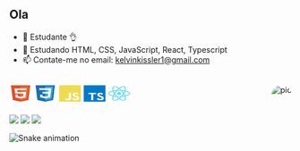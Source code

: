 ## Ola

- 🔭 Estudante 👌
- 🌱 Estudando HTML, CSS, JavaScript, React, Typescript
- 📫 Contate-me no email: kelvinkissler1@gmail.com

<div style="display: inline_block"><br>
  <img align="center" alt="-HTML" height="30" width="40" src="https://raw.githubusercontent.com/devicons/devicon/master/icons/html5/html5-original.svg">
  <img align="center" alt="CSS" height="30" width="40" src="https://raw.githubusercontent.com/devicons/devicon/master/icons/css3/css3-original.svg">
  <img align="center" alt="Js" height="30" width="40" src="https://raw.githubusercontent.com/devicons/devicon/master/icons/javascript/javascript-plain.svg">
  <img align="center" alt="Ts" height="30" width="40" src="https://raw.githubusercontent.com/devicons/devicon/master/icons/typescript/typescript-plain.svg">
  <img align="center" alt="React" height="30" width="40" src="https://raw.githubusercontent.com/devicons/devicon/master/icons/react/react-original.svg">
 <img align="right" alt="pic" height="150" style="border-radius:50px;" src="https://cdn.discordapp.com/attachments/785728350676713533/1019094261007917077/download20220902005532.png">
</div>

###

<div>
  <a href="https://www.instagram.com/kelvinfochesat0" target="_blank"><img src="https://img.shields.io/badge/-Instagram-%23E4405F?style=for-the-badge&logo=instagram&logoColor=white" target="_blank"></a>
  <a href = "mailto:kelvinkissler1@gmail.com"><img src="https://img.shields.io/badge/-Gmail-%23333?style=for-the-badge&logo=gmail&logoColor=white" target="_blank"></a>
  <a href="https://www.linkedin.com/in/kelvin-kissler-fochesato-0b394b199/" target="_blank"><img src="https://img.shields.io/badge/-LinkedIn-%230077B5?style=for-the-badge&logo=linkedin&logoColor=white" target="_blank"></a>
  
![Snake animation](https://github.com/kelvinfochesato/kelvinfochesato/blob/output/github-contribution-grid-snake.svg)
 </div>


